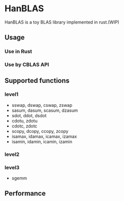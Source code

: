 # HanBLAS

HanBLAS is a toy BLAS library implemented in rust.(WIP)



## Usage

### Use in Rust



### Use by CBLAS API






## Supported functions

### level1
- sswap, dswap, cswap, zswap
- sasum, dasum, scasum, dzasum
- sdot, ddot, dsdot
- cdotu, zdotu
- cdotc, zdotc
- scopy, dcopy, ccopy, zcopy
- isamax, idamax, icamax, izamax
- isamin, idamin, icamin, izamin


### level2



### level3

- sgemm



## Performance



